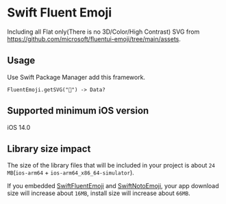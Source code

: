 # Swift Fluent Emoji

Including all Flat only(There is no 3D/Color/High Contrast) SVG from https://github.com/microsoft/fluentui-emoji/tree/main/assets.

## Usage

Use Swift Package Manager add this framework.

`FluentEmoji.getSVG("🎠") -> Data?`

## Supported minimum iOS version

iOS 14.0

## Library size impact

The size of the library files that will be included in your project is about `24 MB`(`ios-arm64` + `ios-arm64_x86_64-simulator`).

If you embedded [SwiftFluentEmoji](https://github.com/zizicici/swift-fluent-emoji) and [SwiftNotoEmoji](https://github.com/zizicici/swift-noto-emoji), your app download size will increase about `16MB`, install size will increase about `66MB`.

